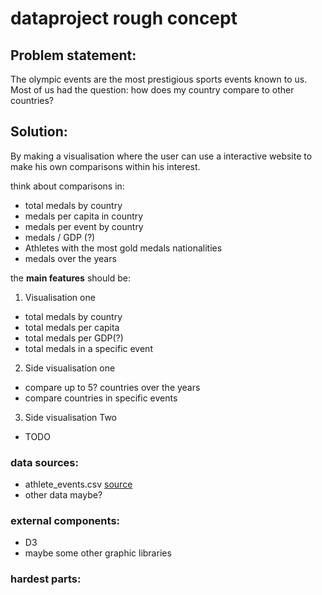 # dataproject rough concept

## Problem statement:
The olympic events are the most prestigious sports events known to us. Most of us had the question: how does my country compare to other countries?

## Solution:
By making a visualisation where the user can use a interactive website to make his own comparisons within his interest.

think about comparisons in:
* total medals by country
* medals per capita in country
* medals per event by country
* medals / GDP (?)
* Athletes with the most gold medals nationalities
* medals over the years

the __main features__ should be:
1. Visualisation one
  * total medals by country
  * total medals per capita
  * total medals per GDP(?)
  * total medals in a specific event

2. Side visualisation one
  * compare up to 5? countries over the years
  * compare countries in specific events

3. Side visualisation Two
  * TODO


### data sources:
* athlete_events.csv [source](https://www.kaggle.com/heesoo37/120-years-of-olympic-history-athletes-and-results)
* other data maybe?

### external components:
* D3
* maybe some other graphic libraries

### hardest parts:
